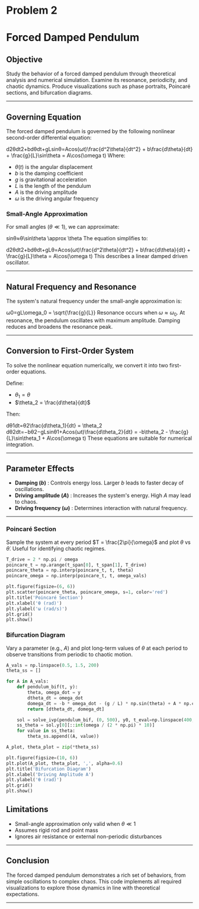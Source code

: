 # Problem 2

# Forced Damped Pendulum


## Objective 

Study the behavior of a forced damped pendulum through theoretical analysis and numerical simulation. Examine its resonance, periodicity, and chaotic dynamics. Produce visualizations such as phase portraits, Poincaré sections, and bifurcation diagrams.

---

## Governing Equation

The forced damped pendulum is governed by the following nonlinear second-order differential equation:

d2θdt2+bdθdt+gLsin⁡θ=Acos⁡(ωt)\frac{d^2\theta}{dt^2} + b\frac{d\theta}{dt} + \frac{g}{L}\sin\theta = A\cos(\omega t)
Where:

* $\theta(t)$ is the angular displacement
* $b$ is the damping coefficient
* $g$ is gravitational acceleration
* $L$ is the length of the pendulum
* $A$ is the driving amplitude
* $\omega$ is the driving angular frequency

### Small-Angle Approximation

For small angles ($\theta \ll 1$), we can approximate:

sin⁡θ≈θ\sin\theta \approx \theta
The equation simplifies to:

d2θdt2+bdθdt+gLθ=Acos⁡(ωt)\frac{d^2\theta}{dt^2} + b\frac{d\theta}{dt} + \frac{g}{L}\theta = A\cos(\omega t)
This describes a linear damped driven oscillator.

---

## Natural Frequency and Resonance

The system's natural frequency under the small-angle approximation is:

ω0=gL\omega_0 = \sqrt{\frac{g}{L}}
Resonance occurs when $\omega \approx \omega_0$. At resonance, the pendulum oscillates with maximum amplitude. Damping reduces and broadens the resonance peak.

---

## Conversion to First-Order System

To solve the nonlinear equation numerically, we convert it into two first-order equations.

Define:

* $\theta_1 = \theta$
* $\theta_2 = \frac{d\theta}{dt}$

Then:

dθ1dt=θ2\frac{d\theta_1}{dt} = \theta_2
dθ2dt=−bθ2−gLsin⁡θ1+Acos⁡(ωt)\frac{d\theta_2}{dt} = -b\theta_2 - \frac{g}{L}\sin\theta_1 + A\cos(\omega t)
These equations are suitable for numerical integration.

---

## Parameter Effects

* **Damping ($b$)** : Controls energy loss. Larger $b$ leads to faster decay of oscillations.
* **Driving amplitude ($A$)** : Increases the system's energy. High $A$ may lead to chaos.
* **Driving frequency ($\omega$)** : Determines interaction with natural frequency.

---


### Poincaré Section

Sample the system at every period $T = \frac{2\pi}{\omega}$ and plot $\theta$ vs $\dot\theta$. Useful for identifying chaotic regimes.

```python
T_drive = 2 * np.pi / omega
poincare_t = np.arange(t_span[0], t_span[1], T_drive)
poincare_theta = np.interp(poincare_t, t, theta)
poincare_omega = np.interp(poincare_t, t, omega_vals)

plt.figure(figsize=(6, 6))
plt.scatter(poincare_theta, poincare_omega, s=1, color='red')
plt.title('Poincaré Section')
plt.xlabel('θ (rad)')
plt.ylabel('ω (rad/s)')
plt.grid()
plt.show()
```

### Bifurcation Diagram

Vary a parameter (e.g., $A$) and plot long-term values of $\theta$ at each period to observe transitions from periodic to chaotic motion.

```python
A_vals = np.linspace(0.5, 1.5, 200)
theta_ss = []

for A in A_vals:
    def pendulum_bif(t, y):
        theta, omega_dot = y
        dtheta_dt = omega_dot
        domega_dt = -b * omega_dot - (g / L) * np.sin(theta) + A * np.cos(omega * t)
        return [dtheta_dt, domega_dt]

    sol = solve_ivp(pendulum_bif, (0, 500), y0, t_eval=np.linspace(400, 500, 500), method='RK45')
    ss_theta = sol.y[0][::int(omega / (2 * np.pi) * 10)]
    for value in ss_theta:
        theta_ss.append((A, value))

A_plot, theta_plot = zip(*theta_ss)

plt.figure(figsize=(10, 6))
plt.plot(A_plot, theta_plot, ',', alpha=0.6)
plt.title('Bifurcation Diagram')
plt.xlabel('Driving Amplitude A')
plt.ylabel('θ (rad)')
plt.grid()
plt.show()
```


## Limitations

* Small-angle approximation only valid when $\theta \ll 1$
* Assumes rigid rod and point mass
* Ignores air resistance or external non-periodic disturbances

---

## Conclusion 

The forced damped pendulum demonstrates a rich set of behaviors, from simple oscillations to complex chaos. This code implements all required visualizations to explore those dynamics in line with theoretical expectations.

---

